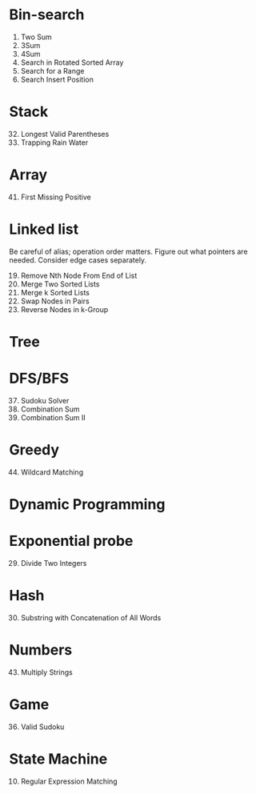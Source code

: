 # Bin-search

1. Two Sum
15. 3Sum
16. 4Sum
33. Search in Rotated Sorted Array
34. Search for a Range
35. Search Insert Position

# Stack

32. Longest Valid Parentheses
42. Trapping Rain Water

# Array

41. First Missing Positive

# Linked list

Be careful of alias; operation order matters. Figure out what pointers are needed.
Consider edge cases separately.

19. Remove Nth Node From End of List
21. Merge Two Sorted Lists
23. Merge k Sorted Lists
24. Swap Nodes in Pairs
25. Reverse Nodes in k-Group

# Tree

# DFS/BFS

37. Sudoku Solver
39. Combination Sum
40. Combination Sum II

# Greedy

44. Wildcard Matching

# Dynamic Programming

# Exponential probe

29. Divide Two Integers

# Hash

30. Substring with Concatenation of All Words

# Numbers

43. Multiply Strings

# Game

36. Valid Sudoku

# State Machine

10. Regular Expression Matching

